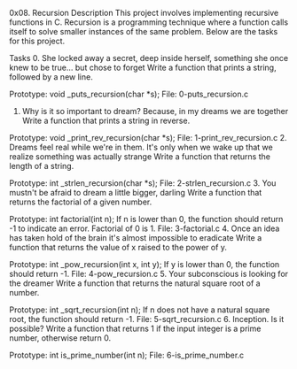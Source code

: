 0x08. Recursion
Description
This project involves implementing recursive functions in C. Recursion is a programming technique where a function calls itself to solve smaller instances of the same problem. Below are the tasks for this project.

Tasks
0. She locked away a secret, deep inside herself, something she once knew to be true... but chose to forget
Write a function that prints a string, followed by a new line.

Prototype: void _puts_recursion(char *s);
File: 0-puts_recursion.c
1. Why is it so important to dream? Because, in my dreams we are together
Write a function that prints a string in reverse.

Prototype: void _print_rev_recursion(char *s);
File: 1-print_rev_recursion.c
2. Dreams feel real while we're in them. It's only when we wake up that we realize something was actually strange
Write a function that returns the length of a string.

Prototype: int _strlen_recursion(char *s);
File: 2-strlen_recursion.c
3. You mustn't be afraid to dream a little bigger, darling
Write a function that returns the factorial of a given number.

Prototype: int factorial(int n);
If n is lower than 0, the function should return -1 to indicate an error.
Factorial of 0 is 1.
File: 3-factorial.c
4. Once an idea has taken hold of the brain it's almost impossible to eradicate
Write a function that returns the value of x raised to the power of y.

Prototype: int _pow_recursion(int x, int y);
If y is lower than 0, the function should return -1.
File: 4-pow_recursion.c
5. Your subconscious is looking for the dreamer
Write a function that returns the natural square root of a number.

Prototype: int _sqrt_recursion(int n);
If n does not have a natural square root, the function should return -1.
File: 5-sqrt_recursion.c
6. Inception. Is it possible?
Write a function that returns 1 if the input integer is a prime number, otherwise return 0.

Prototype: int is_prime_number(int n);
File: 6-is_prime_number.c
